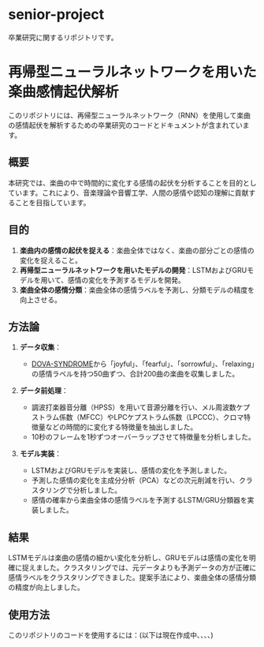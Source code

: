 # senior-project
卒業研究に関するリポジトリです。

# 再帰型ニューラルネットワークを用いた楽曲感情起伏解析

このリポジトリには、再帰型ニューラルネットワーク（RNN）を使用して楽曲の感情起伏を解析するための卒業研究のコードとドキュメントが含まれています。

## 概要

本研究では、楽曲の中で時間的に変化する感情の起伏を分析することを目的としています。これにより、音楽理論や音響工学、人間の感情や認知の理解に貢献することを目指しています。

## 目的

1. **楽曲内の感情の起伏を捉える**：楽曲全体ではなく、楽曲の部分ごとの感情の変化を捉えること。
2. **再帰型ニューラルネットワークを用いたモデルの開発**：LSTMおよびGRUモデルを用いて、感情の変化を予測するモデルを開発。
3. **楽曲全体の感情分類**：楽曲全体の感情ラベルを予測し、分類モデルの精度を向上させる。

## 方法論

1. **データ収集**：
   - [DOVA-SYNDROME](https://dova-s.jp/)から「joyful」、「fearful」、「sorrowful」、「relaxing」の感情ラベルを持つ50曲ずつ、合計200曲の楽曲を収集しました。
   
2. **データ前処理**：
   - 調波打楽器音分離（HPSS）を用いて音源分離を行い、メル周波数ケプストラム係数（MFCC）やLPCケプストラム係数（LPCCC）、クロマ特徴量などの時間的に変化する特徴量を抽出しました。
   - 10秒のフレームを1秒ずつオーバーラップさせて特徴量を分析しました。

3. **モデル実装**：
   - LSTMおよびGRUモデルを実装し、感情の変化を予測しました。
   - 予測した感情の変化を主成分分析（PCA）などの次元削減を行い、クラスタリングで分析しました。
   - 感情の確率から楽曲全体の感情ラベルを予測するLSTM/GRU分類器を実装しました。

## 結果

LSTMモデルは楽曲の感情の細かい変化を分析し、GRUモデルは感情の変化を明確に捉えました。クラスタリングでは、元データよりも予測データの方が正確に感情ラベルをクラスタリングできました。提案手法により、楽曲全体の感情分類の精度が向上しました。

## 使用方法

このリポジトリのコードを使用するには：(以下は現在作成中、、、、)
